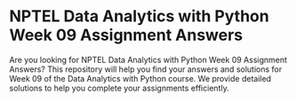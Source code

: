 # NPTEL Data Analytics with Python Week 09 Assignment Answers

Are you looking for NPTEL Data Analytics with Python Week 09 Assignment Answers? This repository will help you find your answers and solutions for Week 09 of the Data Analytics with Python course. We provide detailed solutions to help you complete your assignments efficiently.